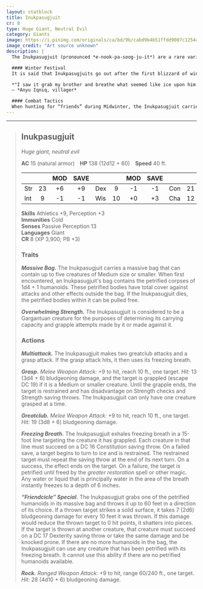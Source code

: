```yaml
---
layout: statblock
title: Inukpasugjuit
cr: 8
type: Huge Giant, Neutral Evil
category: Giants
image: https://i.pinimg.com/originals/ca/bd/9b/cabd9b4b51ffdd9007c12544c8a3c70b.jpg
image_credit: "Art source unknown"
description: |
  The Inukpasugjuit (pronounced *e-nook-pa-soog-ju-it*) are a rare variety of Frost Giants living in the Northern areas of Toril. It is believed these giants are Frost Giants who have developed unusual abilities after completing a ritual which includes an extended stay in the Frostfell before returning to their homes. This rite of passage has made it so locals call them “Frostfell Giants.” Recently, reports of sightings place them in the areas of the Cold Run, the Great Glacier, the Ice Peak, and the Sea of Moving Ice. They are said to be as tall as Frost Giants, but much wider and thicker. Males are generally larger than females. Not much is known of these huge creatures, and it is uncertain if it is because of their scarcity, or if it is because no one lives to talk about them.

  #### Winter Festival
  It is said that Inukpasugjuits go out after the first blizzard of winter as part of a brutish festival celebrating Thrym and pillage the settlements of the area. During these times, they are believed to carry a massive bag in which they capture humanoids after petrifying them to use them as playthings and decorations in their icy caverns. It is the reason they are seen carrying great clubs instead of great axes for this festival—they do not want to slice their future belongings apart.

  *"I saw it grab my brother and breathe what seemed like ice upon him. I saw my brother begin to freeze and stop moving. It then put him in a large bag on its back and carried him away. Against my better judgment, I followed it. It was such a massive creature, yet so fast. After hours of walking, it reached a cavern where it brought my brother. I was exhausted. Once I saw it leave the cavern, I went to peek inside... and I saw him. My brother, petrified in ice, was placed around a large table where tea had been set. Many others that had suffered the same fate as my brother were also around the table. What seemed like a younger version of the creature that got my brother was having a tea party with them. I wanted to scream, but I knew I shouldn't. I just ran. I ran away. I'm a coward. If you ever see an Inukpasugjuik, run and hide as best as you can; your best chance of escape is to avoid being noticed in the first place. I think they can sense your fear."*  
  — *Anyu Iqniq, villager*

  #### Combat Tactics
  When hunting for “friends” during Midwinter, the Inukpasugjuit carries a greatclub. Unless it considers itself to be in danger, the Inukpasugjuit will attempt to incapacitate rather than kill its target, getting more pleasure from petrifying its living victim forever in ice rather than ending its life. Its first step will be to get within reach of the target to hit it with its greatclub, attempting to knock its target out. Whether or not it is successful, it will attempt to grasp its target and use its freezing breath to turn it into ice. When the Inukpasugjuit has frozen one of its victims, it will carefully place this newfound friend into one of its massive bags and carefully bring it home. If the Inukpasugjuit is attacked from range and cannot reach the attacker, it'll throw nearby rocks or boulders. If there are none nearby, it may reluctantly grab one of its “friends” from its bag and throw it at its attacker before trying to close in on the distance and make this new target the replacement for its now broken “friend.”
---
```


___
> ## Inukpasugjuit
> *Huge giant, neutral evil*
>
> **AC** 15 (natural armor) **HP** 138 (12d12 + 60) **Speed** 40 ft.
>
> | | | MOD | SAVE | | | MOD | SAVE | | | MOD | SAVE |
> |:--|:-:|:----:|:----:|:--|:-:|:----:|:----:|:--|:-:|:----:|:----:|
> |Str| 23| +6 | +9 |Dex| 9| -1 | -1 |Con| 21| +5 | +8 |
> |Int| 9| -1 | -1 |Wis| 10| +0 | +3 |Cha| 12| +1 | +4 |
>
> **Skills** Athletics +9, Perception +3  
> **Immunities** Cold  
> **Senses** Passive Perception 13  
> **Languages** Giant  
> **CR** 8 (XP 3,900; PB +3)
>
> ### Traits
>
> ***Massive Bag.*** The Inukpasugjuit carries a massive bag that can contain up to five creatures of Medium size or smaller. When first encountered, an Inukpasugjuit's bag contains the petrified corpses of 1d4 + 1 humanoids. These petrified bodies have total cover against attacks and other effects outside the bag. If the Inukpasugjuit dies, the petrified bodies within it can be pulled free.  
>
> ***Overwhelming Strength.*** The Inukpasugjuit is considered to be a Gargantuan creature for the purposes of determining its carrying capacity and grapple attempts made by it or made against it.  
>
> ### Actions
>
> ***Multiattack.*** The Inukpasugjuit makes two greatclub attacks and a grasp attack. If the grasp attack hits, it then uses its freezing breath.  
>
> ***Grasp.*** *Melee Weapon Attack:* +9 to hit, reach 10 ft., one target. *Hit:* 13 (3d4 + 6) bludgeoning damage, and the target is grappled (escape DC 19) if it is a Medium or smaller creature. Until the grapple ends, the target is restrained and has disadvantage on Strength checks and Strength saving throws. The Inukpasugjuit can only have one creature grasped at a time.  
>
> ***Greatclub.*** *Melee Weapon Attack:* +9 to hit, reach 10 ft., one target. *Hit:* 19 (3d8 + 6) bludgeoning damage.  
>
> ***Freezing Breath.*** The Inukpasugjuit exhales freezing breath in a 15-foot line targeting the creature it has grappled. Each creature in that line must succeed on a DC 16 Constitution saving throw. On a failed save, a target begins to turn to ice and is restrained. The restrained target must repeat the saving throw at the end of its next turn. On a success, the effect ends on the target. On a failure, the target is petrified until freed by the *greater restoration* spell or other magic. Any water or liquid that is principally water in the area of the breath instantly freezes to a depth of 6 inches.  
>
> ***“Friendcicle” Special.*** The Inukpasugjuit grabs one of the petrified humanoids in its massive bag and throws it up to 60 feet in a direction of its choice. If a thrown target strikes a solid surface, it takes 7 (2d6) bludgeoning damage for every 10 feet it was thrown. If this damage would reduce the thrown target to 0 hit points, it shatters into pieces. If the target is thrown at another creature, that creature must succeed on a DC 17 Dexterity saving throw or take the same damage and be knocked prone. If there are no more humanoids in the bag, the Inukpasugjuit can use any creature that has been petrified with its freezing breath. It cannot use this ability if there are no petrified humanoids available.  
>
> ***Rock.*** *Ranged Weapon Attack:* +9 to hit, range 60/240 ft., one target. *Hit:* 28 (4d10 + 6) bludgeoning damage.
